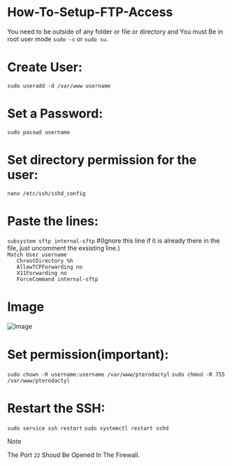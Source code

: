 # How-To-Setup-FTP-Access

You need to be outside of any folder or file or  directory and You must Be in root user mode ``sudo -s`` or ``sudo su``.

# Create User:
```sudo useradd -d /var/www username```

# Set a Password:
```sudo passwd username```

# Set directory permission for the user:
```nano /etc/ssh/sshd_config```

# Paste the lines:
`subsystem sftp internal-sftp` #(Ignore this line if it is already there in the file, just uncomment the exsisting line.) <br> 
`Match User username`<br>
`   ChrootDirectory %h`<br>
`   AllowTCPForwarding no`<br>
`   X11Forwarding no`<br>
`   ForceCommand internal-sftp`<br>

# Image
![Image](https://github.com/How2MCoffc/sftp-setup/assets/148950446/036215e0-3976-49d9-9da1-879dff28139a)

# Set permission(important):
```sudo chown -R username:username /var/www/pterodactyl```
```sudo chmod -R 755 /var/www/pterodactyl```

# Restart the SSH:
```sudo service ssh restart```
```sudo systemctl restart sshd```



> [!NOTE]
> The Port `22` Shoud Be Opened In The Firewall.
